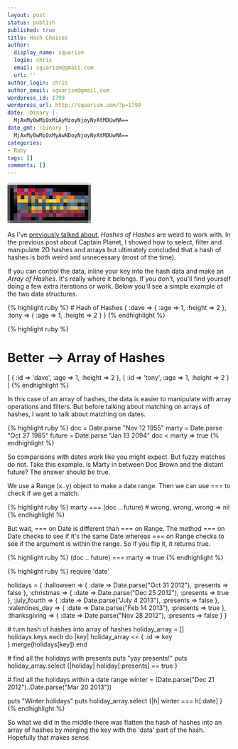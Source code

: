 ```yaml
---
layout: post
status: publish
published: true
title: Hash Choices
author:
  display_name: squarism
  login: chris
  email: squarism@gmail.com
  url: ''
author_login: chris
author_email: squarism@gmail.com
wordpress_id: 1799
wordpress_url: http://squarism.com/?p=1799
date: !binary |-
  MjAxMy0wMi0xMiAyMzoyNjoyNyAtMDUwMA==
date_gmt: !binary |-
  MjAxMy0wMi0xMyAwNDoyNjoyNyAtMDUwMA==
categories:
- Ruby
tags: []
comments: []
---
```

<p><img src="/uploads/2013/02/bttf.png" alt="bttf" width="188" height="91" class="alignright size-full wp-image-1803" /></p>
<p>As I've <a href="http://squarism.com/2011/12/04/hash-of-hashes-and-captain-planet/">previously talked about</a>, <em>Hashes of Hashes</em> are weird to work with.  In the previous post about Captain Planet, I showed how to select, filter and manipulate 2D hashes and arrays but ultimately concluded that a hash of hashes is both weird and unnecessary (most of the time).</p>
<p>If you can control the data, inline your key into the hash data and make an <em>Array of Hashes</em>.  It's really where it belongs.  If you don't, you'll find yourself doing a few extra iterations or work.  Below you'll see a simple example of the two data structures.</p>
{% highlight ruby %}
# Hash of Hashes
{
  :dave => { :age => 1, :height => 2 },
  :tony => { :age => 1, :height => 2 }
}
{% endhighlight %}


{% highlight ruby %}
# Better --> Array of Hashes
[
  { :id => 'dave', :age => 1, :height => 2 },
  { :id => 'tony', :age => 1, :height => 2 }
]
{% endhighlight %}


<p>In this case of an array of hashes, the data is easier to manipulate with array operations and filters.  But before talking about matching on arrays of hashes, I want to talk about matching on dates.</p>

{% highlight ruby %}
doc = Date.parse "Nov 12 1955"
marty = Date.parse "Oct 27 1985"
future = Date.parse "Jan 13 2094"
doc < marty
=> true
{% endhighlight %}


<p>So comparisons with dates work like you might expect.  But fuzzy matches do not.  Take this example.  Is Marty in between Doc Brown and the distant future?  The answer should be true.</p>
<p>We use a Range (x..y) object to make a date range.  Then we can use === to check if we get a match.</p>

{% highlight ruby %}
marty === (doc .. future)  # wrong, wrong, wrong
=> nil
{% endhighlight %}


<p>But wait, === on Date is different than === on Range.  The method === on Date checks to see if it's the same Date whereas === on Range checks to see if the argument is within the range.  So if you flip it, it returns true.</p>

{% highlight ruby %}
(doc .. future) === marty
=> true
{% endhighlight %}


{% highlight ruby %}
require 'date'</p>
<p>holidays = {
  :halloween => { :date => Date.parse("Oct 31 2012"), :presents => false },
  :christmas => { :date => Date.parse("Dec 25 2012"), :presents => true },
  :july_fourth => { :date => Date.parse("July 4 2013"), :presents => false },
  :valentines_day => { :date => Date.parse("Feb 14 2013"), :presents => true },
  :thanksgiving => { :date => Date.parse("Nov 28 2012"), :presents => false }
}</p>
<p># turn hash of hashes into array of hashes
holiday_array = []
holidays.keys.each do |key|
  holiday_array << { :id => key }.merge(holidays[key])
end</p>
<p># find all the holidays with presents
puts "yay presents!"
puts holiday_array.select {|holiday| holiday[:presents] == true }</p>
<p># find all the holidays within a date range
winter = (Date.parse("Dec 21 2012")..Date.parse("Mar 20 2013"))</p>
<p>puts "Winter holidays"
puts holiday_array.select {|h| winter === h[:date] }
{% endhighlight %}


<p>So what we did in the middle there was flatten the hash of hashes into an array of hashes by merging the key with the 'data' part of the hash.  Hopefully that makes sense.</p>
